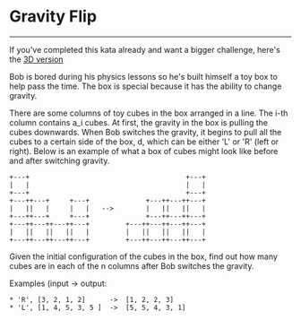 # Gravity Flip

---

If you've completed this kata already and want a bigger challenge, here's the [3D version](https://www.codewars.com/kata/5f849ab530b05d00145b9495/)

Bob is bored during his physics lessons so he's built himself a toy box to help pass the time. The box is special because it has the ability to change gravity.

There are some columns of toy cubes in the box arranged in a line. The i-th column contains a_i cubes. At first, the gravity in the box is pulling the cubes downwards. When Bob switches the gravity, it begins to pull all the cubes to a certain side of the box, d, which can be either 'L' or 'R' (left or right). Below is an example of what a box of cubes might look like before and after switching gravity.

    +---+                                       +---+
    |   |                                       |   |
    +---+                                       +---+
    +---++---+     +---+              +---++---++---+
    |   ||   |     |   |   -->        |   ||   ||   |
    +---++---+     +---+              +---++---++---+
    +---++---++---++---+         +---++---++---++---+
    |   ||   ||   ||   |         |   ||   ||   ||   |
    +---++---++---++---+         +---++---++---++---+
Given the initial configuration of the cubes in the box, find out how many cubes are in each of the n columns after Bob switches the gravity.

Examples (input -> output:

    * 'R', [3, 2, 1, 2]      ->  [1, 2, 2, 3]
    * 'L', [1, 4, 5, 3, 5 ]  ->  [5, 5, 4, 3, 1]